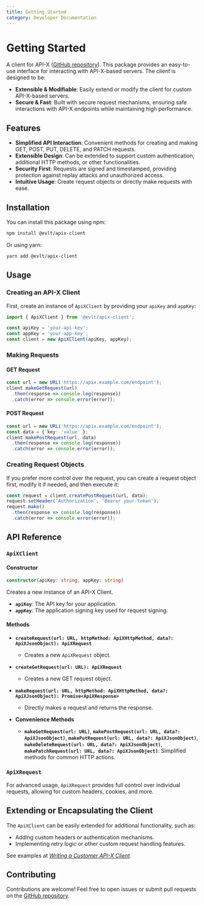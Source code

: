 ```yaml
---
title: Getting Started
category: Developer Documentation
---
```

# Getting Started

A client for API-X ([GitHub repository](https://github.com/evolutius/apix)). This package provides an easy-to-use interface for interacting with API-X-based servers. The client is designed to be:

- **Extensible & Modifiable**: Easily extend or modify the client for custom API-X-based servers.
- **Secure & Fast**: Built with secure request mechanisms, ensuring safe interactions with API-X endpoints while maintaining high performance.

## Features

- **Simplified API Interaction**: Convenient methods for creating and making GET, POST, PUT, DELETE, and PATCH requests.
- **Extensible Design**: Can be extended to support custom authentication, additional HTTP methods, or other functionalities.
- **Security First**: Requests are signed and timestamped, providing protection against replay attacks and unauthorized access.
- **Intuitive Usage**: Create request objects or directly make requests with ease.

## Installation

You can install this package using npm:

```bash
npm install @evlt/apix-client
```

Or using yarn:

```bash
yarn add @evlt/apix-client
```

## Usage

### Creating an API-X Client

First, create an instance of `ApiXClient` by providing your `apiKey` and `appKey`:

```typescript
import { ApiXClient } from '@evlt/apix-client';

const apiKey = 'your-api-key';
const appKey = 'your-app-key';
const client = new ApiXClient(apiKey, appKey);
```

### Making Requests

#### GET Request
```typescript
const url = new URL('https://apix.example.com/endpoint');
client.makeGetRequest(url)
  .then(response => console.log(response))
  .catch(error => console.error(error));
```

#### POST Request
```typescript
const url = new URL('https://apix.example.com/endpoint');
const data = { key: 'value' };
client.makePostRequest(url, data)
  .then(response => console.log(response))
  .catch(error => console.error(error));
```

### Creating Request Objects

If you prefer more control over the request, you can create a request object first, modify it if needed, and then execute it:

```typescript
const request = client.createPostRequest(url, data);
request.setHeader('Authorization', 'Bearer your-token');
request.make()
  .then(response => console.log(response))
  .catch(error => console.error(error));
```

## API Reference

### `ApiXClient`

#### Constructor
```typescript
constructor(apiKey: string, appKey: string)
```
Creates a new instance of an API-X Client.

- **`apiKey`**: The API key for your application.
- **`appKey`**: The application signing key used for request signing.

#### Methods

- **`createRequest(url: URL, httpMethod: ApiXHttpMethod, data?: ApiXJsonObject): ApiXRequest`**
  - Creates a new `ApiXRequest` object.

- **`createGetRequest(url: URL): ApiXRequest`**
  - Creates a new GET request object.

- **`makeRequest(url: URL, httpMethod: ApiXHttpMethod, data?: ApiXJsonObject): Promise<ApiXResponse>`**
  - Directly makes a request and returns the response.

- **Convenience Methods**
  - **`makeGetRequest(url: URL)`**, **`makePostRequest(url: URL, data?: ApiXJsonObject)`**, **`makePutRequest(url: URL, data?: ApiXJsonObject)`**, **`makeDeleteRequest(url: URL, data?: ApiXJsonObject)`**, **`makePatchRequest(url: URL, data?: ApiXJsonObject)`**: Simplified methods for common HTTP actions.

### `ApiXRequest`

For advanced usage, `ApiXRequest` provides full control over individual requests, allowing for custom headers, cookies, and more.

## Extending or Encapsulating the Client

The `ApiXClient` can be easily extended for additional functionality, such as:

- Adding custom headers or authentication mechanisms.
- Implementing retry logic or other custom request handling features.

See examples at [_Writing a Customer API-X Client_](./Writing_a_Custom_API_X_Client.md).

## Contributing

Contributions are welcome! Feel free to open issues or submit pull requests on the [GitHub repository](https://github.com/evolutius/apix-client).
